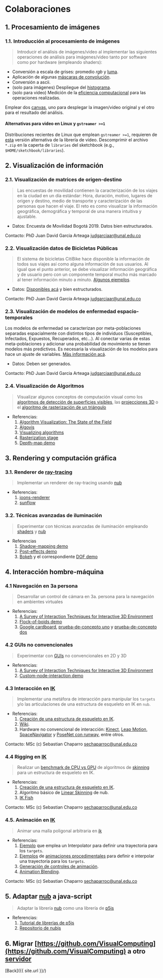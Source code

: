 # Colaboraciones

## 1. Procesamiento de imágenes

### 1.1. Introducción al procesamiento de imágenes

> Introducir el análisis de imágenes/video al implementar las siguientes operaciones de análisis para imágenes/video tanto por software como por hardware (empleando shaders):

* Conversión a escala de grises: promedio _rgb_ y [luma](https://en.wikipedia.org/wiki/HSL_and_HSV#Disadvantages).
* Aplicación de algunas [máscaras de convolución](https://en.wikipedia.org/wiki/Kernel_(image_processing)).
* Conversión a ascii.
* (solo para imágenes) Despliegue del [histograma](https://en.wikipedia.org/wiki/Image_histogram).
* (solo para video) Medición de la [eficiencia computacional](https://processing.org/reference/frameRate.html) para las operaciones realizadas.

Emplear dos [canvas](https://processing.org/reference/PGraphics.html), uno para desplegar la imagen/video original y el otro para el resultado del análisis.

#### Alternativas para video en Linux y `gstreamer >=1`

Distribuciones recientes de Linux que emplean `gstreamer >=1`, requieren de [esta](https://github.com/gohai/processing-video/releases/tag/v1.0.2) versión alternativa de la librería de video. Descomprimir el archivo `*.zip` en la caperta de `libraries` del sketchbook (e.g., `$HOME/sketchbook/libraries`).

## 2. Visualización de información

### 2.1. Visualización de matrices de origen-destino

> Las encuestas de movilidad contienen la caracterización de los viajes en la ciudad en un día estándar: Hora, duración, motivo, lugares de origen y destino, medio de transporte y caracterización de las personas que hacen el viaje. El reto es como visualizar la información geográfica, demográfica y temporal de una manera intuitiva y ajustable.

* Datos: Encuesta de Movilidad Bogotá 2019. Datos bien estructurados.

Contacto: PhD Juan David Garcia Arteaga <judgarciaar@unal.edu.co> 

### 2.2. Visualización datos de Bicicletas Públicas

> El sistema de bicicletas CitiBike hace disponible la información de todos sus viajes así como alguna información de sus usuarios. Al igual que el punto anterior, se debe visualizar información geográfica y de usuario pero con un componente temporal mucho más marcado al tener información minuto a minuto. [Algunos ejemplos](https://toddwschneider.com/posts/a-tale-of-twenty-two-million-citi-bikes-analyzing-the-nyc-bike-share-system/).

* Datos: [Disponibles acá](https://www.citibikenyc.com/system-data) y bien estructurados.

Contacto: PhD Juan David Garcia Arteaga <judgarciaar@unal.edu.co> 

### 2.3. Visualización de modelos de enfermedad espacio-temporales

Los modelos de enfermedad se caracterizan por meta-poblaciones separadas espacialmente con distintos tipos de individuos (Susceptibles, Infectados, Expuestos, Recuperados, etc...). Al conectar varias de estas meta-poblaciones y adicionar una probabilidad de movimiento se tienen modelos más predictivos. Es necesaria la visualización de los modelos para hace un ajuste de variables. [Más información acá](https://arxiv.org/pdf/1802.03969.pdf).

* Datos: Deben ser generados.

Contacto: PhD Juan David Garcia Arteaga <judgarciaar@unal.edu.co> 

### 2.4. Visualización de Algoritmos

> Visualizar algunos conceptos de computación visual como los [algoritmos de detección de superficies visibles](https://en.wikipedia.org/wiki/Hidden_surface_determination), las [projecciones 3D](https://en.wikipedia.org/wiki/3D_projection) o el [algoritmo de rasterización de un triángulo](https://fgiesen.wordpress.com/2013/02/06/the-barycentric-conspirac/)

* Referencias:
    1. [Algorithm Visualization: The State of the Field](https://dl.acm.org/citation.cfm?id=1821997)
    2. [Algovis](https://github.com/enjalot/algovis)
    3. [Visualizing algorithms](https://bost.ocks.org/mike/algorithms/)
    4. [Rasterization stage](https://www.scratchapixel.com/lessons/3d-basic-rendering/rasterization-practical-implementation/rasterization-stage)
    5. [Depth-map demo](https://github.com/VisualComputing/nub/tree/master/examples/demos/DepthMap)
    
## 3. Rendering y computación gráfica

### 3.1. Renderer de [ray-tracing](https://en.wikipedia.org/wiki/Ray_tracing_(graphics)) 

> Implementar un renderer de ray-tracing usando [nub](https://github.com/VisualComputing/nub)

* Referencias:
    1. [joons-renderer](https://github.com/joonhyublee/joons-renderer)
    2. [sunflow](http://sunflow.sourceforge.net/index.php?pg=gall)
    
### 3.2. Técnicas avanzadas de iluminación

> Experimentar con técnicas avanzadas de iluminación empleando [shaders](https://visualcomputing.github.io/Shaders/) y [nub](https://github.com/VisualComputing/nub)

* Referencias
    1. [Shadow-mapping demo](https://github.com/VisualComputing/nub/tree/master/examples/demos/ShadowMapping)
    2. [Post-effects demo](https://github.com/VisualComputing/nub/tree/master/examples/demos/PostEffects)
    3. [Bokeh](https://en.wikipedia.org/wiki/Bokeh) y el correspondiente [DOF demo](https://github.com/VisualComputing/nub/blob/master/testing/src/intellij/DOF.java)

## 4. Interacción hombre-máquina

### 4.1 Navegación en 3a persona

> Desarrollar un control de cámara en 3a. persona para la navegación en ambientes virtuales

* Referencias:
    1. [A Survey of Interaction Techniques for Interactive 3D Environment](https://hal.inria.fr/hal-00789413/document)
    2. [Flock-of-boids demo](https://github.com/VisualComputing/nub/tree/master/examples/demos/FlockOfBoids)
    3. [Google cardboard](https://en.wikipedia.org/wiki/Google_Cardboard), [prueba-de-concepto uno](https://github.com/VisualComputing/nub/tree/master/testing/src/processing/VRFlockOfBoids) y [prueba-de-concepto dos](https://github.com/VisualComputing/nub/blob/master/testing/src/intellij/StereoFlock.java)

### 4.2 GUIs no convencionales

> Experimentar con [GUIs](https://es.wikipedia.org/wiki/Interfaz_gr%C3%A1fica_de_usuario) no convencionales en 2D y 3D

* Referencias:
    1. [A Survey of Interaction Techniques for Interactive 3D Environment](https://hal.inria.fr/hal-00789413/document)
    2. [Custom-node-interaction demo](https://github.com/VisualComputing/nub/tree/master/examples/demos/CustomNodeInteraction)


### 4.3 Interacción en [IK](https://en.wikipedia.org/wiki/Inverse_kinematics)

> Implementar una metáfora de interacción para manipular los `targets` y/o las articulaciones de una estructura de esqueleto en IK en `nub`.

* Referencias:
    1. [Creación de una estructura de esqueleto en IK](?).
    2. [Wiki](https://github.com/sechaparroc/nub/wiki/Solving-IK-with-rotational-constraints).
    3. Hardware no convencional de interacción: [Kinect](https://en.wikipedia.org/wiki/Kinect), [Leap Motion](https://en.wikipedia.org/wiki/Leap_Motion), [SpaceNavigator](https://en.wikipedia.org/wiki/3Dconnexion) y [PoseNet con runway](https://www.youtube.com/watch?v=7btNir5L8Jc&t=438s), entre otros.

Contacto: MSc (c) Sebastian Chaparro <sechaparroc@unal.edu.co>

### 4.4 Rigging en [IK](https://en.wikipedia.org/wiki/Inverse_kinematics)

> Realizar un [benchmark de CPU vs GPU](https://en.wikipedia.org/wiki/Benchmark_(computing)) de algoritmos de [skinning](https://www.youtube.com/watch?v=YXDzMZaAo0U) para un estructura de esqueleto en IK.

* Referencias:
    1. [Creación de una estructura de esqueleto en IK](?).
    2. Algoritmo básico de [Linear Skinning]() de nub.
    3. [IK Fish](https://github.com/VisualComputing/nub/tree/ik/examples/ik/skinning/Fish)

Contacto: MSc (c) Sebastian Chaparro <sechaparroc@unal.edu.co>
    
### 4.5. Animación en [IK](https://en.wikipedia.org/wiki/Inverse_kinematics)

> Animar una malla poligonal arbitraria en [ik](https://en.wikipedia.org/wiki/Inverse_kinematics)

* Referencias:
    1. [Ejemplo](?) que emplea un Interpolator para definir una trayectoria para los `targets`.
    2. [Ejemplos](?) de [animaciones procedimentales]((https://en.wikipedia.org/wiki/Procedural_animation)) para definir e interpolar una trayectoria para los `targets`.
    3. [Generación de controles de animación](https://www.khanacademy.org/partner-content/pixar/animate).
    4. [Animation Blending](http://guillaumeblanc.github.io/ozz-animation/samples/blend/).

Contacto: MSc (c) Sebastian Chaparro <sechaparroc@unal.edu.co>
    
## 5. Adaptar [nub](https://github.com/VisualComputing/nub) a java-script

> Adaptar la librería [nub](https://github.com/VisualComputing/nub) como una librería de [p5js](https://p5js.org/)

* Referencias:
    1. [Tutorial de librerías de p5js](https://github.com/processing/p5.js/blob/master/contributor_docs/creating_libraries.md)
    2. [Repositorio de nubjs](https://github.com/VisualComputing/nubjs)

## 6. Migrar [https://github.com/VisualComputing](https://github.com/VisualComputing) a otro [servidor](https://en.wikipedia.org/wiki/Comparison_of_source-code-hosting_facilities)

[Back]({{ site.url }}/)